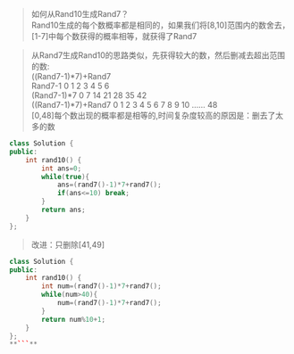 > 如何从Rand10生成Rand7？  
> Rand10生成的每个数概率都是相同的，如果我们将[8,10]范围内的数舍去，[1-7]中每个数获得的概率相等，就获得了Rand7


> 从Rand7生成Rand10的思路类似，先获得较大的数，然后删减去超出范围的数:  
> ((Rand7-1)*7)+Rand7  
> Rand7-1              0 1  2  3  4  5  6  
> (Rand7-1)*7          0 7 14 21 28 35 42  
> ((Rand7-1)*7)+Rand7  0 1  2  3  4  5  6  7 8 9 10 …… 48  
> [0,48]每个数出现的概率都是相等的,时间复杂度较高的原因是：删去了太多的数

```C++
class Solution {
public:
    int rand10() {
        int ans=0;
        while(true){
            ans=(rand7()-1)*7+rand7();
            if(ans<=10) break;
        }
        return ans;
    }
};
```

> 改进：只删除[41,49]

```C++
class Solution {
public:
    int rand10() {
        int num=(rand7()-1)*7+rand7();
        while(num>40){
            num=(rand7()-1)*7+rand7();
        }
        return num%10+1;
    }
};
**```**